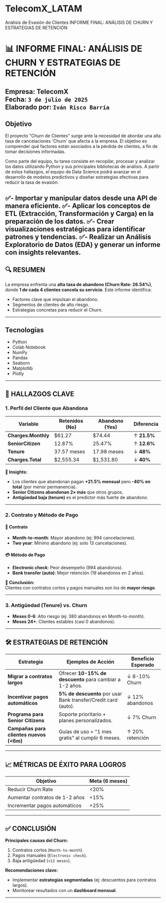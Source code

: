 # TelecomX_LATAM
Análisis de Evasión de Clientes
INFORME FINAL: ANÁLISIS DE CHURN Y ESTRATEGIAS DE RETENCIÓN
# 📊 INFORME FINAL: ANÁLISIS DE CHURN Y ESTRATEGIAS DE RETENCIÓN  
**Empresa:** TelecomX  
**Fecha:** `3 de julio de 2025`  
**Elaborado por:** `Iván Risco Barría`  
---

## Objetivo
El proyecto "Churn de Clientes" surge ante la necesidad de abordar una alta tasa de cancelaciones 'Churn' que afecta a la empresa. El objetivo es
comprender qué factores están asociados a la pérdida de clientes, a fin de tomar decisiones informadas.

Como parte del equipo, tu tarea consiste en recopilar, procesar y analizar los datos utilizando Python y sus principales bibliotecas de análisis.
A partir de estos hallazgos, el equipo de Data Science podrá avanzar en el desarrollo de modelos predictivos y diseñar estrategias efectivas para
reducir la tasa de evasión.

✅- Importar y manipular datos desde una API de manera eficiente.
✅- Aplicar los conceptos de ETL (Extracción, Transformación y Carga) en la preparación de los datos.
✅- Crear visualizaciones estratégicas para identificar patrones y tendencias.
✅- Realizar un Análisis Exploratorio de Datos (EDA) y generar un informe con insights relevantes.
---

## 🔍 RESUMEN  
La empresa enfrenta una **alta tasa de abandono (Churn Rate: 26.54%)**, donde **1 de cada 4 clientes cancela su servicio**. Este informe identifica:  
- Factores clave que impulsan el abandono.  
- Segmentos de clientes de alto riesgo.  
- Estrategias concretas para reducir el Churn.  

---
## Tecnologías

 -  Python
 -  Colab Notebook
 -  NumPy
 -  Pandas
 -  Seaborn
 -  Matplotlib
 -  Plotly

--- 

## 📌 HALLAZGOS CLAVE  

### 1. Perfil del Cliente que Abandona  
| **Variable**         | **Retenidos (No)** | **Abandono (Yes)** | **Diferencia** |  
|----------------------|-------------------|-------------------|----------------|  
| **Charges.Monthly**  | $61.27           | $74.44            | ↑ **21.5%**    |  
| **SeniorCitizen**    | 12.87%           | 25.47%            | ↑ **12.6%**    |  
| **Tenure**           | 37.57 meses      | 17.98 meses       | ↓ **48%**      |  
| **Charges.Total**    | $2,555.34        | $1,531.80         | ↓ **40%**      |  

**🔎 Insights:**  
- Los clientes que abandonan pagan **+21.5% mensual** pero **-40% en total** (por menor permanencia).  
- **Senior Citizens abandonan 2× más** que otros grupos.  
- **Antigüedad baja (tenure)** es el predictor más fuerte de abandono.  

---

### 2. Contrato y Método de Pago  
#### 📜 Contrato  
- **Month-to-month**: Mayor abandono (ej: 994 cancelaciones).  
- **Two year**: Mínimo abandono (ej: solo 13 cancelaciones).  

#### 💳 Método de Pago  
- **Electronic check**: Peor desempeño (994 abandonos).  
- **Bank transfer (auto)**: Mejor retención (19 abandonos en 2 años).  

**🎯 Conclusión:**  
Clientes con contratos cortos y pagos manuales son los de **mayor riesgo**.  

---

### 3. Antigüedad (Tenure) vs. Churn  
- **Meses 0-6**: Alto riesgo (ej: 380 abandonos en Month-to-month).  
- **Meses 24+**: Clientes estables (casi 0 abandonos).  

---

## 🛠 ESTRATEGIAS DE RETENCIÓN  

| **Estrategia**                          | **Ejemplos de Acción**                                                                 | **Beneficio Esperado** |  
|-----------------------------------------|---------------------------------------------------------------------------|-----------------------|  
| **Migrar a contratos largos**           | Ofrecer **10-15% de descuento** para cambiar a 1-2 años.                  | ↓ 8-10% Churn         |  
| **Incentivar pagos automáticos**        | **5% de descuento** por usar Bank transfer/Credit card (auto).            | ↓ 12% abandonos       |  
| **Programa para Senior Citizens**       | Soporte prioritario + planes personalizados.                              | ↓ 7% Churn            |  
| **Campañas para clientes nuevos (<6m)** | Guías de uso + "1 mes gratis" al cumplir 6 meses.                         | ↑ 20% retención       |  

---

## 📈 MÉTRICAS DE ÉXITO PARA LOGROS
| **Objetivo**                     | **Meta (6 meses)** |  
|-----------------------------------|--------------------|  
| Reducir Churn Rate                | <20%               |  
| Aumentar contratos de 1-2 años   | +15%               |  
| Incrementar pagos automáticos     | +25%               |  

---

## ✅ CONCLUSIÓN  
**Principales causas del Churn:**  
1. Contratos cortos (`Month-to-month`).  
2. Pagos manuales (`Electronic check`).  
3. Baja antigüedad (`<12 meses`).  

**Recomendaciones clave:**  
- Implementar **estrategias segmentadas** (ej: descuentos para contratos largos).  
- Monitorear resultados con un **dashboard mensual**.  

--- 

